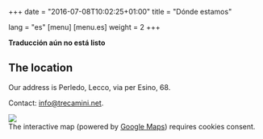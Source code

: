 +++
date = "2016-07-08T10:02:25+01:00"
title = "Dónde estamos"

lang = "es"
[menu]
  [menu.es]
    weight = 2
+++


<div class="alert alert-warning" role="alert">
  <b>Traducción aún no está listo</b>
</div>


The location
------------
Our address is Perledo, Lecco, via per Esino, 68.

Contact: [info@trecamini.net](mailto:info@trecamini.net).


<div class="row">
  <div class="col-xs-5">
    <img src="/images/map.jpg">
  </div>

  <div id="gmaps" class="col-xs-7">
    The interactive map (powered by <a href="https://www.google.co.uk/maps/">Google Maps</a>)
    requires cookies consent.
  </div>
</div>
